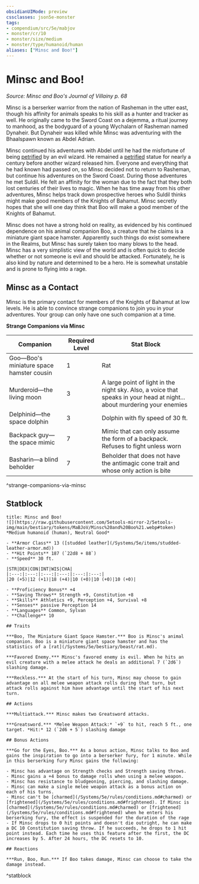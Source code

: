 ```yaml
---
obsidianUIMode: preview
cssclasses: json5e-monster
tags:
- compendium/src/5e/mabjov
- monster/cr/10
- monster/size/medium
- monster/type/humanoid/human
aliases: ["Minsc and Boo!"]
---
```

# Minsc and Boo!
*Source: Minsc and Boo's Journal of Villainy p. 68*  

Minsc is a berserker warrior from the nation of Rasheman in the utter east, though his affinity for animals speaks to his skill as a hunter and tracker as well. He originally came to the Sword Coast on a dejemma, a ritual journey to manhood, as the bodyguard of a young Wychalarn of Rasheman named Dynaheir. But Dynaheir was killed while Minsc was adventuring with the Bhaalspawn known as Abdel Adrian.

Minsc continued his adventures with Abdel until he had the misfortune of being [petrified](/Systems/5e/rules/conditions.md#petrified) by an evil wizard. He remained a [petrified](/Systems/5e/rules/conditions.md#petrified) statue for nearly a century before another wizard released him. Everyone and everything that he had known had passed on, so Minsc decided not to return to Rasheman, but continue his adventures on the Sword Coast. During those adventures he met Suldil. He felt an affinity for the woman due to the fact that they both lost centuries of their lives to magic. When he has time away from his other adventures, Minsc helps track down prospective heroes who Suldil thinks might make good members of the Knights of Bahamut. Minsc secretly hopes that she will one day think that Boo will make a good member of the Knights of Bahamut.

Minsc does not have a strong hold on reality, as evidenced by his continued dependence on his animal companion Boo, a creature that he claims is a miniature giant space hamster. Apparently such things do exist somewhere in the Realms, but Minsc has surely taken too many blows to the head. Minsc has a very simplistic view of the world and is often quick to decide whether or not someone is evil and should be attacked. Fortunately, he is also kind by nature and determined to be a hero. He is somewhat unstable and is prone to flying into a rage.

## Minsc as a Contact

Minsc is the primary contact for members of the Knights of Bahamut at low levels. He is able to convince strange companions to join you in your adventures. Your group can only have one such companion at a time.

**Strange Companions via Minsc**

| Companion | Required Level | Stat Block |
|-----------|----------------|------------|
| Goo—Boo's miniature space hamster cousin | 1 | Rat |
| Murderoid—the living moon | 3 | A large point of light in the night sky. Also, a voice that speaks in your head at night... about murdering your enemies |
| Delphinid—the space dolphin | 3 | Dolphin with fly speed of 30 ft. |
| Backpack guy—the space mimic | 7 | Mimic that can only assume the form of a backpack. Refuses to fight unless worn |
| Basharin—a blind beholder | 7 | Beholder that does not have the antimagic cone trait and whose only action is bite |
^strange-companions-via-minsc

## Statblock

```ad-statblock
title: Minsc and Boo!
![](https://raw.githubusercontent.com/5etools-mirror-2/5etools-img/main/bestiary/tokens/MaBJoV/Minsc%20and%20Boo%21.webp#token)
*Medium humanoid (human), Neutral Good*

- **Armor Class** 13 ([studded leather](/Systems/5e/items/studded-leather-armor.md))
- **Hit Points** 187 (`22d8 + 88`)
- **Speed** 30 ft.

|STR|DEX|CON|INT|WIS|CHA|
|:---:|:---:|:---:|:---:|:---:|:---:|
|20 (+5)|12 (+1)|18 (+4)|10 (+0)|10 (+0)|10 (+0)|

- **Proficiency Bonus** +4
- **Saving Throws** Strength +9, Constitution +8
- **Skills** Athletics +9, Perception +4, Survival +8
- **Senses** passive Perception 14
- **Languages** Common, Sylvan
- **Challenge** 10

## Traits

***Boo, The Miniature Giant Space Hamster.*** Boo is Minsc's animal companion. Boo is a miniature giant space hamster and has the statistics of a [rat](/Systems/5e/bestiary/beast/rat.md).

***Favored Enemy.*** Minsc's favored enemy is evil. When he hits an evil creature with a melee attack he deals an additional 7 (`2d6`) slashing damage.

***Reckless.*** At the start of his turn, Minsc may choose to gain advantage on all melee weapon attack rolls during that turn, but attack rolls against him have advantage until the start of his next turn.

## Actions

***Multiattack.*** Minsc makes two Greatsword attacks.

***Greatsword.*** *Melee Weapon Attack:* `+9` to hit, reach 5 ft., one target. *Hit:* 12 (`2d6 + 5`) slashing damage

## Bonus Actions

***Go for the Eyes, Boo.*** As a bonus action, Minsc talks to Boo and gains the inspiration to go into a berserker fury, for 1 minute. While in this berserking fury Minsc gains the following:

- Minsc has advantage on Strength checks and Strength saving throws.  
- Minsc gains a +4 bonus to damage rolls when using a melee weapon.  
- Minsc has resistance to bludgeoning, piercing, and slashing damage.  
- Minsc can make a single melee weapon attack as a bonus action on each of his turns.  
- Minsc can't be [charmed](/Systems/5e/rules/conditions.md#charmed) or [frightened](/Systems/5e/rules/conditions.md#frightened). If Minsc is [charmed](/Systems/5e/rules/conditions.md#charmed) or [frightened](/Systems/5e/rules/conditions.md#frightened) when he enters his berserking fury, the effect is suspended for the duration of the rage  
- If Minsc drops to 0 hit points and doesn't die outright, he can make a DC 10 Constitution saving throw. If he succeeds, he drops to 1 hit point instead. Each time he uses this feature after the first, the DC increases by 5. After 24 hours, the DC resets to 10.  

## Reactions

***Run, Boo, Run.*** If Boo takes damage, Minsc can choose to take the damage instead.
```
^statblock